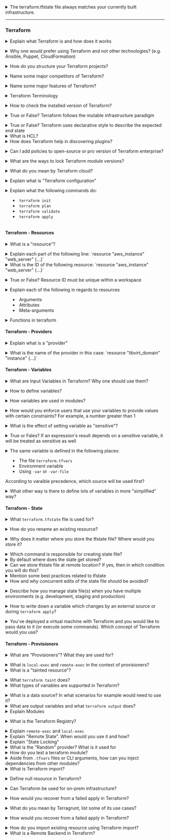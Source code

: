 <details>
<summary>The terraform.tfstate file always matches your currently built infrastructure.</summary><br><b>

`False`

**Explanation**:  
The terraform.tfstate file is stored by default in a local file named `terraform.tfstate`, but it can also be stored remotely, which works better in a team environment.  
Terraform uses this local state to create plans and make changes to your infrastructure. Prior to any operation, Terraform does a refresh to update the state with the real infrastructure.  
The primary purpose of Terraform state is to store bindings between objects in a remote system and resource instances declared in your configuration. When Terraform creates a remote object in response to a change of configuration, it will record the identity of that remote object against a particular resource instance, and then potentially update or delete that object in response to future configuration changes.

**Reference**:  
[Terraform State Documentation](https://www.terraform.io/docs/language/state/index.html)

</b></details>

---
### Terraform

<details>
<summary>Explain what Terraform is and how does it works</summary><br><b>

[Terraform.io](https://www.terraform.io/intro/index.html#what-is-terraform-): "Terraform is an infrastructure as code (IaC) tool that allows you to build, change, and version infrastructure safely and efficiently."

Terraform creates an implementation plan, define what it will do to attain the preferred state, and then executes it to construct the described infrastructure. As the configuration changes, Terraform is talented to decide what changed and generate incremental execution plans which can be practical.
<br>
</b></details>

<details>
<summary>Why one would prefer using Terraform and not other technologies? (e.g. Ansible, Puppet, CloudFormation)</summary><br><b>

A common *wrong* answer is to say that Ansible and Puppet are configuration management tools
and Terraform is a provisioning tool. While technically true, it doesn't mean Ansible and Puppet can't
be used for provisioning infrastructure. Also, it doesn't explain why Terraform should be used over
CloudFormation if at all.

The benefits of Terraform over the other tools:

  * Provide immutable infrastructure where configuration changes smoothly.
  * Ansible and Puppet are more procedural (you mention what to execute in each step) and Terraform is declarative since you describe the overall desired state and not per resource or task. You can give the example of going from 1 to 2 servers in each tool. In Terraform you specify 2, in Ansible and puppet you have to only provision 1 additional server so you need to explicitly make sure you provision only another one server.
  * Easy Installation.
  * Has amazing support of almost all the popular cloud providers like AWS, Azure, GCP, DigitalOcean etc.

</b></details>

<details>
<summary>How do you structure your Terraform projects?</summary><br><b>

terraform_directory
   providers.tf -> List providers (source, version, etc.)
   variables.tf -> any variable used in other files such as main.tf
   main.tf -> Lists the resources
</b></details>

<details>
<summary>Name some major competitors of Terraform?</summary><br><b>

* Packer
* Ansible
* Cloud Foundry
* Kubernetes

</b></details>

<details>
<summary>Name some major features of Terraform?</summary><br><b>

* Execution Plan
* Resource Graph
* Change Automation
* Infrastructure as code

</b></details>

<details>
<summary>Terraform Terminology</summary><br><b>

* Provider: It is a plugin to interact with APIs of service and access its related resources.

* Module: It is a folder with Terraform templates where all the configurations are defined

* State: It consists of cached information about the infrastructure managed by Terraform and the related configurations.

* Resources: It refers to a block of one or more infrastructure objects (compute instances, virtual networks, etc.), which are used in configuring and managing the infrastructure.

* Data Source: It is implemented by providers to return information on external objects to terraform.

* Output Values: These are return values of a terraform module that can be used by other configurations.

* Plan: It is one of the stages where it determines what needs to be created, updated, or destroyed to move from real/current state of the infrastructure to the desired state.

* Apply: It is one of the stages where it applies the changes real/current state of the infrastructure in order to move to the desired state. 

</b></details>

<details>
<summary>How to check the installed version of Terraform?</summary><br><b>

* terraform -version

</b></details>

<details>
<summary>True or False? Terraform follows the mutable infrastructure paradigm</summary><br><b>

False. Terraform follows immutable infrastructure paradigm.
</b></details>

<details>
<summary>True or False? Terraform uses declarative style to describe the expected end state</summary><br><b>
True
</b></details>

<details>
<summary>What is HCL?</summary><br><b>
HCL stands for Hashicorp Configuration Language. It is the language Hashicorp made to use as the configuration language for a number of its tools, including terraform.
</b></details>

<details>
<summary>How does Terraform help in discovering plugins? </summary><br><b>

The authority “Terraform init” helps Terraform interpret configuration files in the operational directory. Then, Terraform finds out the essential plugins and searches for installed plugins in diverse locations. In addition, Terraform also downloads extra plugins at times. Then, it decides the plugin versions to use and writes a security device file for ensuring that Terraform will employ the identical plugin versions.
</b></details>

<details>
<summary>Can I add policies to open-source or pro version of Terraform enterprise?</summary><br><b>

You cannot insert policies to the open-source description of Terraform Enterprise. The equal also goes for the Enterprise Pro version. The finest version of Terraform Enterprise only could contact the lookout policies.
</b></details>

<details>
<summary>What are the ways to lock Terraform module versions?</summary><br><b>

You can use the terraform module registry as a source and provide the attribute as ‘version’ in the module in a terraform configuration file. If you are using the GitHub repository as a source, then you need to specify the branch, version and query string with ‘? ref’.
</b></details>

<details>
<summary>What do you mean by Terraform cloud?</summary><br><b>

Terraform Cloud is an application that helps teams use Terraform together. It manages Terraform runs in a consistent and reliable environment, and includes easy access to shared state and secret data, access controls for approving changes to infrastructure, a private registry for sharing Terraform modules, detailed policy controls for governing the contents of Terraform configurations, and more.
</b></details>


<details>
<summary>Explain what is "Terraform configuration"</summary><br><b>

A configuration is a root module along with a tree of child modules that are called as dependencies from the root module.
</b></details>

<details>
<summary>Explain what the following commands do:

  * <code>terraform init</code>
  * <code>terraform plan</code>
  * <code>terraform validate</code>
  * <code>terraform apply</code>
</summary><br><b>

<code>terraform init</code> scans your code to figure which providers are you using and download them. 
It is used to initialize the working directory containing Terraform configuration files
i.e Plugin Installation, Child Module Installation, & Backend Initialization.

<code>terraform plan</code> will let you see what terraform is about to do before actually doing it.

<code>terraform validate</code> checks if configuration is syntactically valid and internally consistent within a directory.

<code>terraform apply</code> will provision the resources specified in the .tf files.
</b></details>

#### Terraform - Resources

<details>
<summary>What is a "resource"?</summary><br><b>

HashiCorp: "Terraform uses resource blocks to manage infrastructure, such as virtual networks, compute instances, or higher-level components such as DNS records. Resource blocks represent one or more infrastructure objects in your Terraform configuration."
</b></details>

<details>
<summary>Explain each part of the following line: `resource "aws_instance" "web_server" {...}`</summary><br><b>

  - resource: keyword for defining a resource
  - "aws_instance": the type of the resource
  - "web_server": the name of the resource
</b></details>

<details>
<summary>What is the ID of the following resource: `resource "aws_instance" "web_server" {...}`</summary><br><b>

`aws_instance.web_server`
</b></details>

<details>
<summary>True or False? Resource ID must be unique within a workspace</summary><br><b>

True
</b></details>

<details>
<summary>Explain each of the following in regards to resources

  * Arguments
  * Attributes
  * Meta-arguments</summary><br><b>
  
  - `Arguments`: resource specific configurations
  - `Attributes`: values exposed by the resource in a form of `resource_type.resource_name.attribute_name`. They are set by the provider or API usually.
  - `Meta-arguments`: Functions of Terraform to change resource's behaviour
</b></details>

<details>
<summary>Functions in terraform</summary><br><b>
  
- `Numeric Functions `
- `String Functions`
- `Collection Functions`
- `Encoding Functions`
- `Filesystem Functions`
- `Date and Time Functions`
- `Hash and Crypto Functions`
- `IP Network Functions`
- `Type Conversion Functions`
</b></details>

#### Terraform - Providers

<details>
<summary>Explain what is a "provider"</summary><br><b>

[terraform.io](https://www.terraform.io/docs/language/providers/index.html): "Terraform relies on plugins called "providers" to interact with cloud providers, SaaS providers, and other APIs...Each provider adds a set of resource types and/or data sources that Terraform can manage. Every resource type is implemented by a provider; without providers, Terraform can't manage any kind of infrastructure."
</b></details>

<details>
<summary>What is the name of the provider in this case: `resource "libvirt_domain" "instance" {...}`</summary><br><b>

libvirt
</b></details>

#### Terraform - Variables

<details>
<summary>What are Input Variables in Terraform? Why one should use them?</summary><br><b>

Input variables serve as parameters to the module in Terraform. They allow you for example to define once the value of a variable and use that variable in different places in the module so next time you would want to change the value, you will change it in one place instead of changing the value in different places in the module.
</b></details>

<details>
<summary>How to define variables?</summary><br><b>

```
variable "app_id" {
  type = string
  description = "The id of application"
  default = "some_value"
}
```

Usually they are defined in their own file (vars.tf for example).
</b></details>

<details>
<summary>How variables are used in modules?</summary><br><b>

They are referenced with `var.VARIABLE_NAME`

vars.tf:

```
variable "memory" {
  type = string
  default "8192"
}

variable "cpu" {
  type = string
  default = "4"
}
```

main.tf:

```
resource "libvirt_domain" "vm1" {
   name = "vm1"
   memory = var.memory
   cpu = var.cpu
}
```
</b></details>

<details>
<summary>How would you enforce users that use your variables to provide values with certain constraints? For example, a number greater than 1</summary><br><b>

Using `validation` block

```
variable "some_var" {
  type = number
  
  validation {
    condition = var.some_var > 1
    error_message = "you have to specify a number greater than 1"
  }

}
```
</b></details>

<details>
<summary>What is the effect of setting variable as "sensitive"?</summary><br><b>

It doesn't show its value when you run `terraform apply` or `terraform plan` but eventually it's still recorded in the state file.
</b></details>

<details>
<summary>True or Fales? If an expression's result depends on a sensitive variable, it will be treated as sensitive as well</summary><br><b>

True
</b></details>

<details>
<summary>The same variable is defined in the following places:

  - The file `terraform.tfvars`
  - Environment variable
  - Using `-var` or `-var-file`
  
According to varaible precedence, which source will be used first?</summary><br><b>

The order is:

  - Environment variable
  - The file `terraform.tfvars`
  - Using `-var` or `-var-file`
</b></details>

<details>
<summary>What other way is there to define lots of variables in more "simplified" way?</summary><br><b>

Using `.tfvars` file which contains variable consists of simple variable names assignments this way:

```
x = 2
y = "mario"
z = "luigi"
```
</b></details>

#### Terraform - State

<details>
<summary>What <code>terraform.tfstate</code> file is used for?</summary><br><b>

It keeps track of the IDs of created resources so that Terraform knows what it's managing.
</b></details>

<details>
<summary>How do you rename an existing resource?</summary><br><b>

terraform state mv
</b></details>

<details>
<summary>Why does it matter where you store the tfstate file? Where would you store it?</summary><br><b>

  - tfstate contains credentials in plain text. You don't want to put it in publicly shared location
  - tfstate shouldn't be modified concurrently so putting it in a shared location available for everyone with "write" permissions might lead to issues. (Terraform remote state doesn't has this problem).
  - tfstate is in important file. As such, it might be better to put it in a location that has regular backups.

As such, tfstate shouldn't be stored in git repositories. secured storage such as secured buckets, is a better option.
</b></details>

<details>
<summary>Which command is responsible for creating state file?</summary><br><b>

  - terraform apply file.terraform
  - Above command will create tfstate file in the working folder.
</b></details>

<details>
<summary>By default where does the state get stored?</summary><br><b>

  - The state is stored by default in a local file named terraform.tfstate.
</b></details>

<details>
<summary>Can we store tfstate file at remote location? If yes, then in which condition you will do this?</summary><br><b>

  - Yes, It can also be stored remotely, which works better in a team environment. Given condition that remote location is not publicly accessible since tfstate file contain sensitive information as well. Access to this remote location must be only shared with team members.
</b></details>

<details>
<summary>Mention some best practices related to tfstate</summary><br><b>

  - Don't edit it manually. tfstate was designed to be manipulated by terraform and not by users directly.
  - Store it in secured location (since it can include credentials and sensitive data in general)
  - Backup it regularly so you can roll-back easily when needed 
  - Store it in remote shared storage. This is especially needed when working in a team and the state can be updated by any of the team members
  - Enabled versioning if the storage where you store the state file, supports it. Versioning is great for backups and roll-backs in case of an issue.
</b></details>

<details>
<summary>How and why concurrent edits of the state file should be avoided?</summary><br><b>

If there are two users or processes concurrently editing the state file it can result in invalid state file that doesn't actually represents the state of resources.<br>

To avoid that, Terraform can apply state locking if the backend supports that. For example, AWS s3 supports state locking and consistency via DynamoDB. Often, if the backend support it, Terraform will make use of state locking automatically so nothing is required from the user to activate it.
</b></details>

<details>
<summary>Describe how you manage state file(s) when you have multiple environments (e.g. development, staging and production)</summary><br><b>

There is no right or wrong here, but it seems that the overall preferred way is to have a dedicated state file per environment.
</b></details>

<details>
<summary>How to write down a variable which changes by an external source or during <code>terraform apply</code>?</summary><br><b>

You use it this way: <code>variable “my_var” {}</code>
</b></details>

<details>
<summary>You've deployed a virtual machine with Terraform and you would like to pass data to it (or execute some commands). Which concept of Terraform would you use?</summary><br><b>

[Provisioners](https://www.terraform.io/docs/language/resources/provisioners)
</b></details>

#### Terraform - Provisioners

<details>
<summary>What are "Provisioners"? What they are used for?</summary><br><b>

Provisioners used to execute actions on local or remote machine. It's extremely useful in case you provisioned an instance and you want to make a couple of changes in the machine you've created without manually ssh into it after Terraform finished to run and manually run them.
</b></details>

<details>
<summary>What is <code>local-exec</code> and <code>remote-exec</code> in the context of provisioners?</summary><br><b>
</b></details>

<details>
<summary>What is a "tainted resource"?</summary><br><b>

It's a resource which was successfully created but failed during provisioning. Terraform will fail and mark this resource as "tainted".
</b></details>

<details>
<summary>What <code>terraform taint</code> does?</summary><br><b>
<code>terraform taint resource.id</code> manually marks the resource as tainted in the state file. So when you run <code>terraform apply</code> the next time, the resource will be destroyed and recreated.
</b></details>

<details>
<summary>What types of variables are supported in Terraform?</summary><br><b>

string
number
bool
list(<TYPE>)
set(<TYPE>)
map(<TYPE>)
object({<ATTR_NAME> = <TYPE>, ... })
tuple([<TYPE>, ...])
</b></details>

<details>
<summary>What is a data source? In what scenarios for example would need to use it?</summary><br><b>
Data sources lookup or compute values that can be used elsewhere in terraform configuration.

There are quite a few cases you might need to use them:
* you want to reference resources not managed through terraform
* you want to reference resources managed by a different terraform module
* you want to cleanly compute a value with typechecking, such as with <code>aws_iam_policy_document</code>
</b></details>

<details>
<summary>What are output variables and what <code>terraform output</code> does?</summary><br><b>
Output variables are named values that are sourced from the attributes of a module. They are stored in terraform state, and can be used by other modules through <code>remote_state</code>
</b></details>

<details>
<summary>Explain Modules</summary>

A Terraform module is a set of Terraform configuration files in a single directory. Modules are small, reusable Terraform configurations that let you manage a group of related resources as if they were a single resource. Even a simple configuration consisting of a single directory with one or more .tf files is a module. When you run Terraform commands directly from such a directory, it is considered the root module. So in this sense, every Terraform configuration is part of a module.
</b></details>

<details>
<summary>What is the Terraform Registry?</summary><br><b>

The Terraform Registry provides a centralized location for official and community-managed providers and modules.
</b></details>

<details>
<summary>Explain <code>remote-exec</code> and <code>local-exec</code></summary><br><b>
</b></details>


<details>
<summary>Explain "Remote State". When would you use it and how?</summary><br><b>
  Terraform generates a `terraform.tfstate` json file that describes components/service provisioned on the specified provider. Remote
  State stores this file in a remote storage media to enable collaboration amongst team.
</b></details>

<details>
<summary>Explain "State Locking"</summary><br><b>
  State locking is a mechanism that blocks an operations against a specific state file from multiple callers so as to avoid conflicting operations from different team members. Once the first caller's operation's lock is released the other team member may go ahead to carryout his own operation.

  Nevertheless Terraform will first check the state file to see if the desired resource already exist and if not it goes ahead to create it.

  Terraform will lock your state for all operations that could write state. This prevents others from acquiring the lock and potentially corrupting your state. State locking happens automatically on all operations that could write state.

  The dependency lock file is a file that belongs to the configuration as a whole, rather than to each separate module in the configuration. For that reason Terraform creates it and expects to find it in your current working directory when you run Terraform, which is also the directory containing .tf files for the root module of your configuration.

  The lock file is always named .terraform.lock.hcl, and this name is intended to signify that it is a lock file for various items that Terraform caches in the .terraform subdirectory of your working directory.

  Terraform automatically creates or updates the dependency lock file each time you run the terraform init command. You should include this file in your version control repository so that you can discuss potential changes to your external dependencies via code review, just as you would discuss potential changes to your configuration itself.

  The dependency lock file uses the same low-level syntax as the main Terraform language, but the dependency lock file is not itself a Terraform language configuration file. It is named with the suffix .hcl instead of .tf in order to signify that difference.

* terraform force-unlock   [options] LOCK_ID [DIR]    : unlock requires a lock id argument.
</b></details>

<details>
<summary>What is the "Random" provider? What is it used for</summary><br><b>
 The random provider aids in generating numeric or alphabetic characters to use as a prefix or suffix for a desired named identifier.
</b></details>

<details>
<summary>How do you test a terraform module?</summary><br><b>
  Many examples are acceptable, but the most common answer would likely to be using the tool <code>terratest</code>, and to test that a module can be initialized, can create resources, and can destroy those resources cleanly.
</b></details>

<details>
<summary>Aside from <code>.tfvars</code> files or CLI arguments, how can you inject dependencies from other modules?</summary><br><b>
  The built-in terraform way would be to use <code>remote-state</code> to lookup the outputs from other modules.
  It is also common in the community to use a tool called <code>terragrunt</code> to explicitly inject variables between modules.
</b></details>

<details>
<summary>What is Terraform import?</summary><br><b>

Terraform import is used to import existing infrastucture. It allows you to bring resources created by some other means (eg. manually launched cloud resources) and bring it under Terraform management. 
</b></details>

<details>
<summary>Define null resource in Terraform?</summary><br><b>

The null resource implements the average resource lifecycle but takes no extra action. The trigger argument permits specifying a subjective set of values that, when misrepresented will source the reserve to be replaced.
The primary use-case for the null resource is as a do-nothing container for arbitrary actions taken by a provisioner.
</b></details>

<details>
<summary> Can Terraform be used for on-prem infrastructure?</summary><br><b>

Yes, Terraform can be utilized for on-prem infrastructure. There are a lot of obtainable providers. You can decide any one of them which suits you most excellent. Many also build client Terraform providers for themselves; all wanted is just an API.
</b></details>

<details>
<summary> How would you recover from a failed apply in Terraform?</summary><br><b>

You can put your configuration in version control and commit before each change, and then you can use your version control system’s features to revert to an older configuration if needed. You always need to make sure that you recommit the previous version code for it to be the new version in the version control system.
</b></details>

<details>
<summary>  What do you mean by Terragrunt, list some of its use cases?</summary><br><b>

Terragrunt is a thin wrapper that provides extra tools for keeping your configurations DRY, working with multiple Terraform modules, and managing remote state.
Use cases:
    • Keep your Terraform code DRY
    • Keep your remote state configuration DRY
    • Keep your CLI flags DRY
    • Execute Terraform commands on multiple modules at once
    • Work with multiple AWS accounts
</b></details>

<details>
<summary> How would you recover from a failed apply in Terraform?</summary><br><b>

Following are the steps that should be followed for making an object of one module to be available for the other module at a high level:

    1. First, an output variable to be defined in a resource configuration. Till you do not declare resource configuration details, the scope of local and to a module.

    2. Now, you have to declare the output variable of module_A to be used in other module’s configuration. A brand new and latest key name should be created by you and the value should be kept equivalent to the module_A’s output variable.

    3. Now, for module_B you have to create a file variable.tf. Establish an input variable inside this file having exactly the same name as was in the key defined by you in module_B. In a module, this particular variable enables the resource’s dynamic configuration. For making this variable available to some other module also, replicate the process. This is because the particular variable established here have its scope restricted to module_B.
</b></details>

<details>
<summary>How do you import existing resource using Terraform import?</summary><br><b>

1. Identify which resource you want to import.
2. Write terraform code matching configuration of that resource.
3. Run terraform command <code>terraform import RESOURCE ID</code><br>

eg. Let's say you want to import an aws instance. Then you'll perform following:
1. Identify that aws instance in console
2. Refer to it's configuration and write Terraform code which will look something like:
```
resource "aws_instance" "tf_aws_instance" {
  ami           = data.aws_ami.ubuntu.id
  instance_type = "t3.micro"

  tags = {
    Name = "import-me"
  }
}
```
3. Run terraform command <code>terraform import aws_instance.tf_aws_instance i-12345678</code>
</b></details>

<details>
<summary>  What is a Remote Backend in Terraform?</summary><br><b>

* The remote backend in terraform is used to store the state of terraform and can also run operations in terraform cloud. 
* Remote backend multiple terraform commands such as init, plan, apply, destroy (terraform version >= v0.11.12), get, output, providers, state (sub-commands: list, mv, pull, push, rm, show) , taint, untaint, validate and many more. 
* It can work with a single remote terraform cloud workspace or even multiple workspaces.

 For running remote operations like terraform plan or terraform apply, you can use terraform cloud’s run environment.

</b></details>